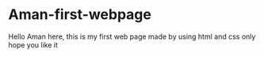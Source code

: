 # Aman-first-webpage
Hello Aman here, this is my first web page made by using html and css only hope you like it
